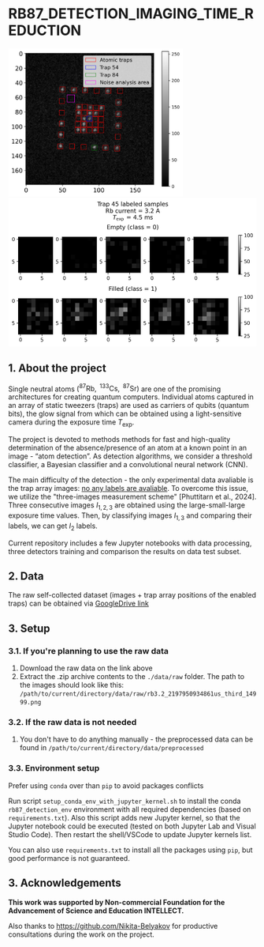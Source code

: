 # RB87_DETECTION_IMAGING_TIME_REDUCTION

<p float="left">
  <img src="./data/results/trap_array_marked_traps_en.png" height="300" alt="Trap array image"/>
  <img src="./data/results/sample_labeled_trap_45.png" height="300" alt="Trap 45 labeled samples"/> 
</p>

## 1. About the project

Single neutral atoms $\left( ^{87}\text{Rb},\ ^{133}\text{Cs},\ ^{87}\text{Sr} \right)$ are one of the promising architectures for creating quantum computers. Individual atoms captured in an array of static tweezers (traps) are used as carriers of qubits (quantum bits), the glow signal from which can be obtained using a light-sensitive camera during the exposure time $T_\text{exp}$.

The project is devoted to methods methods for fast and high-quality determination of the absence/presence of an atom at a known point in an image - “atom detection”. As detection algorithms, we consider a threshold classifier, a Bayesian classifier and a convolutional neural network (CNN).

The main difficulty of the detection - the only experimental data avaliable is the trap array images: <ins>no any labels are avaliable</ins>. To overcome this issue, we utilize the "three-images measurement scheme" [Phuttitarn et al., 2024]. Three consecutive images $I_{1, 2, 3}$ are obtained using the large-small-large exposure time values. Then, by classifying images $I_{1, 3}$ and comparing their labels, we can get $I_2$ labels.

Current repository includes a few Jupyter notebooks with data processing, three detectors training and comparison the results on data test subset.

## 2. Data

The raw self-collected dataset (images + trap array positions of the enabled traps) can be obtained via [GoogleDrive link](https://drive.google.com/file/d/16zwKv0SIk-mxchAcTJvKGfch5xH2q0u-/view?usp=sharing)

## 3. Setup

### 3.1. If you're planning to use the raw data

1. Download the raw data on the link above
2. Extract the .zip archive contents to the `./data/raw` folder. The path to the images should look like this: `/path/to/current/directory/data/raw/rb3.2_2197950934861us_third_14999.png`

### 3.2. If the raw data is not needed

1. You don't have to do anything manually - the preprocessed data can be found in `/path/to/current/directory/data/preprocessed`

### 3.3. Environment setup

Prefer using `conda` over than `pip` to avoid packages conflicts

Run script `setup_conda_env_with_jupyter_kernel.sh` to install the conda `rb87_detection_env` environment with all required dependencies (based on `requirements.txt`). Also this script adds new Jupyter kernel, so that the Jupyter notebook could be executed (tested on both Jupyter Lab and Visual Studio Code). Then restart the shell/VSCode to update Jupyter kernels list.

You can also use `requirements.txt` to install all the packages using `pip`, but good performance is not guaranteed.

## 3. Acknowledgements

**This work was supported by Non-commercial Foundation for the Advancement of Science and Education INTELLECT.**

Also thanks to <https://github.com/Nikita-Belyakov> for productive consultations during the work on the project.
